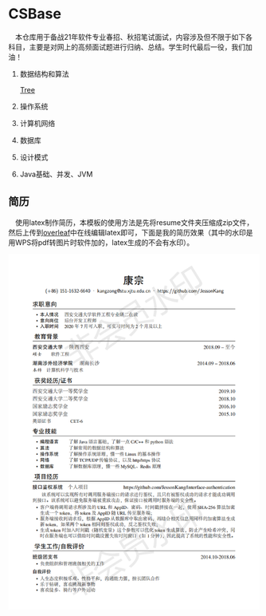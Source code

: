 # CSBase

&emsp;本仓库用于备战21年软件专业春招、秋招笔试面试，内容涉及但不限于如下各科目，主要是对网上的高频面试题进行归纳、总结。学生时代最后一役，我们加油！

1. 数据结构和算法

   [Tree](https://github.com/JessonKang/CSBase/blob/master/Tree.md)

2. 操作系统

3. 计算机网络

4. 数据库

5. 设计模式

6. Java基础、并发、JVM



## 简历

&emsp;使用latex制作简历，本模板的使用方法是先将resume文件夹压缩成zip文件，然后上传到[overleaf](https://www.overleaf.com/)中在线编辑latex即可，下面是我的简历效果（其中的水印是用WPS将pdf转图片时软件加的，latex生成的不会有水印）。

![](resume/resume_kz.png)